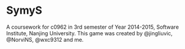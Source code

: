 # SymyS
A coursework for c0962 in 3rd semester of Year 2014-2015, Software Institute, Nanjing University. This game was created by @jingliuvic, @NorviNS, @wxc9312 and me.
